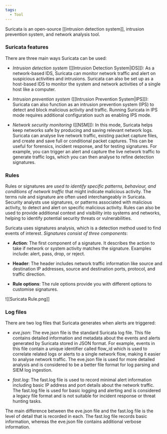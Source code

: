 ```yaml
---
tags:
  - Tool
---
```

Suricata is an open-source [[intrusion detection system]], intrusion prevention system, and network analysis tool.

### Suricata features

There are three main ways Suricata can be used:

- *Intrusion detection system* ([[Intrusion Detection System|IDS]]): As a network-based IDS, Suricata can monitor network traffic and alert on suspicious activities and intrusions. Suricata can also be set up as a host-based IDS to monitor the system and network activities of a single host like a computer.

- *Intrusion prevention system* ([[Intrusion Prevention System|IPS]]): Suricata can also function as an intrusion prevention system (IPS) to detect and block malicious activity and traffic. Running Suricata in IPS mode requires additional configuration such as enabling IPS mode.

- *Network security monitoring* ([[NSM]]): In this mode, Suricata helps keep networks safe by producing and saving relevant network logs. Suricata can analyse live network traffic, existing packet capture files, and create and save full or conditional packet captures. This can be useful for forensics, incident response, and for testing signatures. For example, you can trigger an alert and capture the live network traffic to generate traffic logs, which you can then analyse to refine detection signatures.

### Rules 

Rules or signatures are *used to identify specific patterns, behaviour, and conditions of network traffic* that might indicate malicious activity. The terms rule and signature are often used interchangeably in Suricata. Security analysts use signatures, or patterns associated with malicious activity, to detect and alert on specific malicious activity. Rules can also be used to provide additional context and visibility into systems and networks, helping to identify potential security threats or vulnerabilities. 

Suricata uses signatures analysis, which is a detection method used to find events of interest. *Signatures consist of three components*:

 - **Action**: The first component of a signature. It describes the action to take if network or system activity matches the signature. Examples include: alert, pass, drop, or reject.

- **Header**: The header includes network traffic information like source and destination IP addresses, source and destination ports, protocol, and traffic direction.

- **Rule options**: The rule options provide you with different options to customise signatures.

![[Suricata Rule.png]]

### Log files

There are two log files that Suricata generates when alerts are triggered:

- *eve.json*: The eve.json file is the standard Suricata log file. This file contains detailed information and metadata about the events and alerts generated by Suricata stored in JSON format. For example, events in this file contain a unique identifier called flow_id  which is used to correlate related logs or alerts to a single network flow, making it easier to analyse network traffic. The eve.json file is used for more detailed analysis and is considered to be a better file format for log parsing and SIEM log ingestion.

- *fast.log*: The fast.log file is used to record minimal alert information including basic IP address and port details about the network traffic. The fast.log file is used for basic logging and alerting and is considered a legacy file format and is not suitable for incident response or threat hunting tasks.

The main difference between the eve.json file and the fast.log file is the level of detail that is recorded in each. The fast.log file records basic information, whereas the eve.json file contains additional verbose information. 

